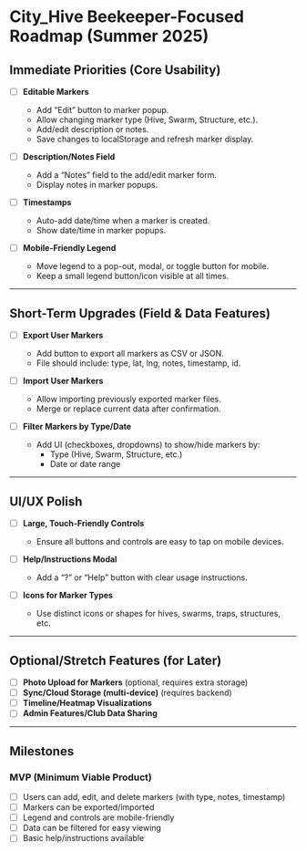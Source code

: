 # City_Hive Beekeeper-Focused Roadmap (Summer 2025)

## Immediate Priorities (Core Usability)

- [ ] **Editable Markers**
  - Add “Edit” button to marker popup.
  - Allow changing marker type (Hive, Swarm, Structure, etc.).
  - Add/edit description or notes.
  - Save changes to localStorage and refresh marker display.

- [ ] **Description/Notes Field**
  - Add a “Notes” field to the add/edit marker form.
  - Display notes in marker popups.

- [ ] **Timestamps**
  - Auto-add date/time when a marker is created.
  - Show date/time in marker popups.

- [ ] **Mobile-Friendly Legend**
  - Move legend to a pop-out, modal, or toggle button for mobile.
  - Keep a small legend button/icon visible at all times.

---

## Short-Term Upgrades (Field & Data Features)

- [ ] **Export User Markers**
  - Add button to export all markers as CSV or JSON.
  - File should include: type, lat, lng, notes, timestamp, id.

- [ ] **Import User Markers**
  - Allow importing previously exported marker files.
  - Merge or replace current data after confirmation.

- [ ] **Filter Markers by Type/Date**
  - Add UI (checkboxes, dropdowns) to show/hide markers by:
    - Type (Hive, Swarm, Structure, etc.)
    - Date or date range

---

## UI/UX Polish

- [ ] **Large, Touch-Friendly Controls**
  - Ensure all buttons and controls are easy to tap on mobile devices.

- [ ] **Help/Instructions Modal**
  - Add a “?” or “Help” button with clear usage instructions.

- [ ] **Icons for Marker Types**
  - Use distinct icons or shapes for hives, swarms, traps, structures, etc.

---

## Optional/Stretch Features (for Later)

- [ ] **Photo Upload for Markers** (optional, requires extra storage)
- [ ] **Sync/Cloud Storage (multi-device)** (requires backend)
- [ ] **Timeline/Heatmap Visualizations**
- [ ] **Admin Features/Club Data Sharing**

---

## Milestones

### MVP (Minimum Viable Product)

- [ ] Users can add, edit, and delete markers (with type, notes, timestamp)
- [ ] Markers can be exported/imported
- [ ] Legend and controls are mobile-friendly
- [ ] Data can be filtered for easy viewing
- [ ] Basic help/instructions available
